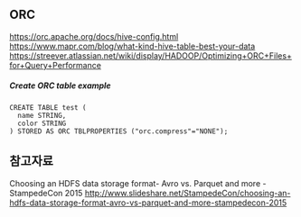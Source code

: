
## ORC
https://orc.apache.org/docs/hive-config.html
https://www.mapr.com/blog/what-kind-hive-table-best-your-data
https://streever.atlassian.net/wiki/display/HADOOP/Optimizing+ORC+Files+for+Query+Performance

##### Create ORC table example
```
CREATE TABLE test (
  name STRING,
  color STRING
) STORED AS ORC TBLPROPERTIES ("orc.compress"="NONE");
```

## 참고자료
Choosing an HDFS data storage format- Avro vs. Parquet and more - StampedeCon 2015
http://www.slideshare.net/StampedeCon/choosing-an-hdfs-data-storage-format-avro-vs-parquet-and-more-stampedecon-2015
